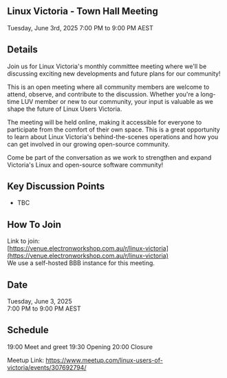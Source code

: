 ## Linux Victoria - Town Hall Meeting

Tuesday, June 3rd, 2025
7:00 PM to 9:00 PM AEST
## Details

Join us for Linux Victoria's monthly committee meeting where we'll be discussing exciting new developments and future plans for our community!

This is an open meeting where all community members are welcome to attend, observe, and contribute to the discussion. Whether you're a long-time LUV member or new to our community, your input is valuable as we shape the future of Linux Users Victoria.

The meeting will be held online, making it accessible for everyone to participate from the comfort of their own space. This is a great opportunity to learn about Linux Victoria's behind-the-scenes operations and how you can get involved in our growing open-source community.

Come be part of the conversation as we work to strengthen and expand Victoria's Linux and open-source software community!

## Key Discussion Points

- TBC

## How To Join

Link to join:  
[https://venue.electronworkshop.com.au/r/linux-victoria](https://venue.electronworkshop.com.au/r/linux-victoria)  
We use a self-hosted BBB instance for this meeting.

## Date
Tuesday, June 3, 2025  
7:00 PM to 9:00 PM AEST

## Schedule

19:00 Meet and greet
19:30 Opening
20:00 Closure


Meetup Link:
https://www.meetup.com/linux-users-of-victoria/events/307692794/
